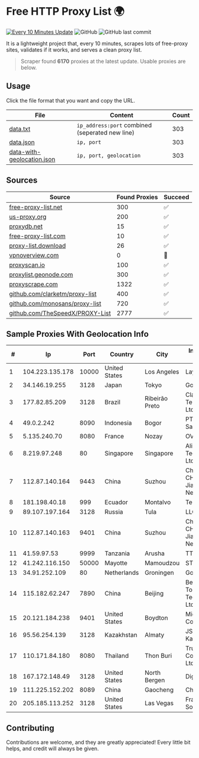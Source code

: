 
# Free HTTP Proxy List 🌍

[![Every 10 Minutes Update](https://github.com/mertguvencli/http-proxy-list/actions/workflows/main.yml/badge.svg?branch=main)](https://github.com/mertguvencli/http-proxy-list/actions/workflows/main.yml)
![GitHub](https://img.shields.io/github/license/mertguvencli/http-proxy-list)
![GitHub last commit](https://img.shields.io/github/last-commit/mertguvencli/http-proxy-list)

It is a lightweight project that, every 10 minutes, scrapes lots of free-proxy sites, validates if it works, and serves a clean proxy list.


> Scraper found **6170** proxies at the latest update. Usable proxies are below.

## Usage

Click the file format that you want and copy the URL.


|File|Content|Count|
|----|-------|-----|
|[data.txt](https://raw.githubusercontent.com/mertguvencli/http-proxy-list/main/proxy-list/data.txt)|`ip_address:port` combined (seperated new line)|303|
|[data.json](https://raw.githubusercontent.com/mertguvencli/http-proxy-list/main/proxy-list/data.json)|`ip, port`|303|
|[data-with-geolocation.json](https://raw.githubusercontent.com/mertguvencli/http-proxy-list/main/proxy-list/data-with-geolocation.json)|`ip, port, geolocation`|303|

## Sources

|Source|Found Proxies|Succeed|
|------|-------------|-------|
|[free-proxy-list.net](https://free-proxy-list.net)|300|✅|
|[us-proxy.org](https://www.us-proxy.org)|200|✅|
|[proxydb.net](http://proxydb.net)|15|✅|
|[free-proxy-list.com](https://free-proxy-list.com/?page=&port=&type%5B%5D=http&type%5B%5D=https&up_time=0&search=Search)|10|✅|
|[proxy-list.download](https://www.proxy-list.download/HTTP)|26|✅|
|[vpnoverview.com](https://vpnoverview.com/privacy/anonymous-browsing/free-proxy-servers)|0|🚫|
|[proxyscan.io](https://www.proxyscan.io)|100|✅|
|[proxylist.geonode.com](https://proxylist.geonode.com/api/proxy-list?limit=300&page=1&sort_by=lastChecked&sort_type=desc&protocols=http,https)|300|✅|
|[proxyscrape.com](https://api.proxyscrape.com/v2/?request=displayproxies&protocol=http&timeout=10000&country=all&ssl=all&anonymity=all)|1322|✅|
|[github.com/clarketm/proxy-list](https://raw.githubusercontent.com/clarketm/proxy-list/master/proxy-list-raw.txt)|400|✅|
|[github.com/monosans/proxy-list](https://raw.githubusercontent.com/monosans/proxy-list/main/proxies/http.txt)|720|✅|
|[github.com/TheSpeedX/PROXY-List](https://raw.githubusercontent.com/TheSpeedX/PROXY-List/master/http.txt)|2777|✅|


## Sample Proxies With Geolocation Info

|#|Ip|Port|Country|City|Internet Service Provider|
|-|--|----|-------|----|-------------------------|
|1|104.223.135.178|10000|United States|Los Angeles|LayerHost|
|2|34.146.19.255|3128|Japan|Tokyo|Google LLC|
|3|177.82.85.209|3128|Brazil|Ribeirão Preto|Claro NXT Telecomunicacoes Ltda|
|4|49.0.2.242|8090|Indonesia|Bogor|PT Usaha Adi Sanggoro|
|5|5.135.240.70|8080|France|Nozay|OVH SAS|
|6|8.219.97.248|80|Singapore|Singapore|Alibaba (US) Technology Co., Ltd.|
|7|112.87.140.164|9443|China|Suzhou|China Unicom CHINA169 Jiangsu Province Network|
|8|181.198.40.18|999|Ecuador|Montalvo|Telconet S.A|
|9|89.107.197.164|3128|Russia|Tula|LLC TK Altair|
|10|112.87.140.163|9401|China|Suzhou|China Unicom CHINA169 Jiangsu Province Network|
|11|41.59.97.53|9999|Tanzania|Arusha|TTCL|
|12|41.242.116.150|50000|Mayotte|Mamoudzou|STOI-block1|
|13|34.91.252.109|80|Netherlands|Groningen|Google LLC|
|14|115.182.62.247|7890|China|Beijing|Beijing Dian-Xin-Tong Network Technologies Co., Ltd.|
|15|20.121.184.238|9401|United States|Boydton|Microsoft Corporation|
|16|95.56.254.139|3128|Kazakhstan|Almaty|JSC Kazakhtelecom|
|17|110.171.84.180|8080|Thailand|Thon Buri|True Internet Corporation CO. Ltd.|
|18|167.172.148.49|3128|United States|North Bergen|DigitalOcean, LLC|
|19|111.225.152.202|8089|China|Gaocheng|Chinanet|
|20|205.185.113.252|3128|United States|Las Vegas|FranTech Solutions|



## Contributing

Contributions are welcome, and they are greatly appreciated! Every
little bit helps, and credit will always be given.


